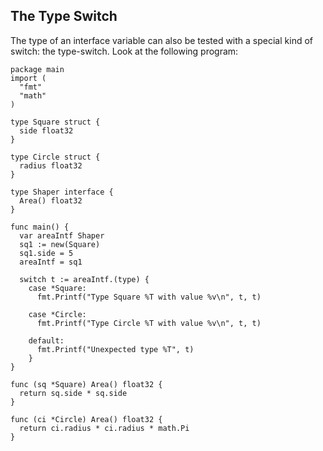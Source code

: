 ## The Type Switch
The type of an interface variable can also be tested with a special kind of switch: the type-switch. Look at the following program:

```golang
package main
import (
  "fmt"
  "math"
)

type Square struct {
  side float32
}

type Circle struct {
  radius float32
}

type Shaper interface {
  Area() float32
}

func main() {
  var areaIntf Shaper
  sq1 := new(Square)
  sq1.side = 5
  areaIntf = sq1

  switch t := areaIntf.(type) {
    case *Square:
      fmt.Printf("Type Square %T with value %v\n", t, t)

    case *Circle:
      fmt.Printf("Type Circle %T with value %v\n", t, t)

    default:
      fmt.Printf("Unexpected type %T", t)
    }
}

func (sq *Square) Area() float32 {
  return sq.side * sq.side
}

func (ci *Circle) Area() float32 {
  return ci.radius * ci.radius * math.Pi
}
```


